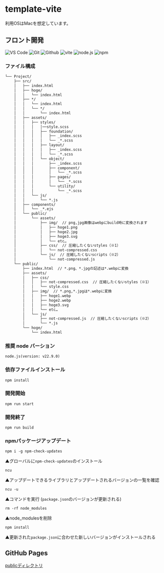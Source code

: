 # template-vite
利用OSはMacを想定しています。

## フロント開発
![VS Code](https://img.shields.io/badge/Visual%20Studio%20Code-007ACC?style=flat&logo=visualstudiocode&logoColor=ffffff)
![Git](https://img.shields.io/badge/Git-F05032?style=flat&logo=Git&logoColor=ffffff)
![Github](https://img.shields.io/badge/GitHub-181717?style=flat&logo=GitHub&logoColor=ffffff)
![vite](https://img.shields.io/badge/vite-F7C526?style=flat&logo=vite&logoColor=8971EA)
![node.js](https://img.shields.io/badge/Node.js-5FA04E?style=flat&logo=node.js&logoColor=ffffff)
![npm](https://img.shields.io/badge/npm-CB3837?style=flat&logo=npm&logoColor=ffffff)


### ファイル構成
```txt
└── Project/
    ├── src/
    │   ├── index.html
    │   ├── hoge/
    │   │   └── index.html
    │   ├── */
    │   │   └── index.html
    │   │   └── */
    │   │       └── index.html
    │   ├── assets/
    │   │   ├── styles/
    │   │   │   │──style.scss
    │   │   │   ├── foundation/
    │   │   │   │   ├── _index.scss
    │   │   │   │   └── _*.scss
    │   │   │   ├── layout/
    │   │   │   │   ├── _index.scss
    │   │   │   │   └── _*.scss
    │   │   │   └── object/
    │   │   │       ├── _index.scss
    │   │   │       ├── component/
    │   │   │       │   └── _*.scss
    │   │   │       ├── pages/
    │   │   │       │   └── _*.scss
    │   │   │       └── utility/
    │   │   │           └── _*.scss
    │   │   └── js/
    │   │       └── *.js
    │   ├── components/
    │   │   └── _*.ejs
    │   └── public/
    │       └── assets/
    │           ├── img/  // png,jpg画像はwebpにbuild時に変換されます
    │           │   ├── hoge1.png
    │           │   ├── hoge2.jpg
    │           │   ├── hoge3.svg
    │           │   └── etc…
    │           ├── css/  // 圧縮したくないstyles（※1）
    │           │   └── not-compressed.css
    │           └── js/  // 圧縮したくないscripts（※2）
    │               └── not-compressed.js
    └── public/
        ├── index.html  // *.png、*.jpgの記述は*.webpに変換
        ├── assets/
        │   ├── css/
        │   │   ├── not-compressed.css  // 圧縮したくないstyles（※1）
        │   │   └── style.css
        │   ├── img/  // *.png,*.jpgは*.webpに変換
        │   │   ├── hoge1.webp
        │   │   ├── hoge2.webp
        │   │   ├── hoge3.svg
        │   │   └── etc…
        │   └── js/
        │       ├── not-compressed.js  // 圧縮したくないscripts（※2）
        │       └── *.js
        └── hoge/
            └── index.html
```

### 推奨 node バーション

```
node.js(version: v22.9.0)
```

### 依存ファイルインストール

```
npm install
```

### 開発開始

```
npm run start
```

### 開発終了

```
npm run build
```

### npmパッケージアップデート

```
npm i -g npm-check-updates
```
▲グローバルに`npm-check-updates`のインストール

```
ncu
```
▲アップデートできるライブラリとアップデートされるバージョンの一覧を確認

```
ncu -u
```
▲コマンドを実行 (`package.json`のバージョンが更新される)

```
rm -rf node_modules
```
▲node_modulesを削除

```
npm install
```
▲更新された`package.json`に合わせた新しいバージョンがインストールされる


## GitHub Pages

[publicディレクトリ](https://konno1614.github.io/template-vite/public/)
